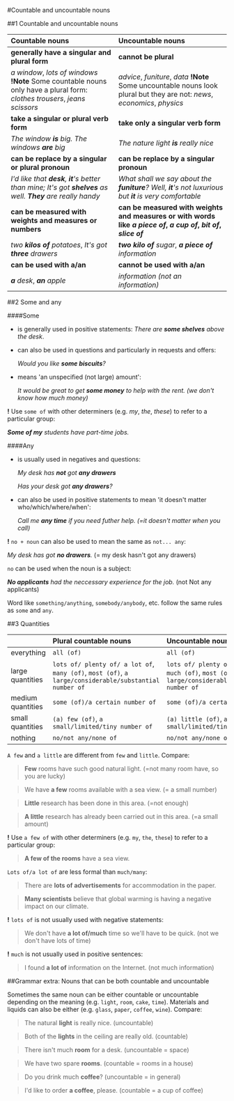 #Countable and uncountable nouns

##1 Countable and uncountable nouns

| Countable nouns | Uncountable nouns |
|:----------------|:------------------|
|**generally have a singular and plural form**|**cannot be plural**|
|_a window_, _lots of windows_ **!Note** Some countable nouns only have a plural form: _clothes_ _trousers_, _jeans_ _scissors_|_advice_, _funiture_, _data_ **!Note** Some uncountable nouns look plural but they are not: _news_, _economics_, _physics_|
|**take a singular or plural verb form**|**take only a singular verb form**|
|_The window **is** big. The windows **are** big_|_The nature light **is** really nice_|
|**can be replace by a singular or plural pronoun**|**can be replace by a singular pronoun**|
|_I'd like that **desk**, **it**'s better than mine; It's got **shelves** as well. **They** are really handy_|_What shall we say about the **funiture**? Well, **it**'s not luxurious but **it** is very comfortable_|
|**can be measured with weights and measures or numbers**|**can be measured with weights and measures or with words like _a piece of_, _a cup of_, _bit of_, _slice of_**|
|_two **kilos of** potatoes_, _It's got **three** drawers_|_**two kilo of** sugar_, _**a piece of** information_|
|**can be used with a/an**|**cannot be used with a/an**|
|_**a** desk_, _**an** apple_|_information (not an information)_|

##2 Some and any

####Some

- is generally used in positive statements: _There are **some shelves** above the desk_.

- can also be used in questions and particularly in requests and offers:

  _Would you like **some biscuits**?_

- means 'an unspecified (not large) amount':

  _It would be great to get **some money** to help with the rent. (we don't know how much money)_

**!** Use `some of` with other determiners (e.g. _my_, _the_, _these_) to refer to a particular group:

_**Some of my** students have part-time jobs._

####Any

- is usually used in negatives and questions:

  _My desk has **not** got **any drawers**_

  _Has your desk got **any drawers**?_

- can also be used in positive statements to mean 'it doesn't matter who/which/where/when':

  _Call me **any time** if you need futher help. (=it doesn't matter when you call)_

**!** `no + noun` can also be used to mean the same as `not... any`:

_My desk has got **no drawers**._ (= my desk hasn't got any drawers)

`no` can be used when the noun is a subject:

_**No applicants** had the neccessary experience for the job._ (not Not any applicants)

Word like `something/anything`, `somebody/anybody`, etc. follow the same rules as `some` and `any`.

##3 Quantities

||Plural countable nouns|Uncountable nouns|
|:------|:------|:------|
|everything|`all (of)`|`all (of)`|
|large quantities| `lots of/ plenty of/ a lot of`, `many (of)`, `most (of)`, `a large/considerable/substantial number of` | `lots of/ plenty of/ a lot of`, `much (of)`, `most (of)`, `a large/considerable/substantial number of` |
|medium quantities|`some (of)/a certain number of`|`some (of)/a certain number of`|
|small quantities|`(a) few (of)`, `a small/limited/tiny number of`|`(a) little (of)`, `a small/limited/tiny number of`|
|nothing|`no/not any/none of`|`no/not any/none of`|

`A few` and `a little` are different from `few` and `little`. Compare:

> **Few** rooms have such good natural light. (=not many room have, so you are lucky)

> We have **a few** rooms available with a sea view. (= a small number)


> **Little** research has been done in this area. (=not enough)

> **A little** research has already been carried out in this area. (=a small amount)

**!** Use `a few of` with other determiners (e.g. `my`, `the`, `these`) to refer to a particular group:

> **A few of the rooms** have a sea view.

`Lots of/a lot of` are less formal than `much/many`:

> There are **lots of advertisements** for accommodation in the paper.

> **Many scientists** believe that global warming is having a negative impact on our climate.

**!** `lots of` is not usually used with negative statements:

> We don't have **a lot of/much** time so we'll have to be quick. (not we don't have lots of time)

**!** `much` is not usually used in positive sentences:

> I found **a lot of** information on the Internet. (not much information)

##Grammar extra: Nouns that can be both countable and uncountable

Sometimes the same noun can be either countable or uncountable depending on the meaning (e.g. `light`, `room`, `cake`, `time`). Materials and liquids can also be either (e.g. `glass`, `paper`, `coffee`, `wine`). Compare:

> The natural **light** is really nice. (uncountable)

> Both of the **lights** in the ceiling are really old. (countable)

> There isn't much **room** for a desk. (uncountable = space)

> We have two spare **rooms**. (countable = rooms in a house)

> Do you drink much **coffee**? (uncountable = in general)

> I'd like to order **a coffee**, please. (countable = a cup of coffee)
